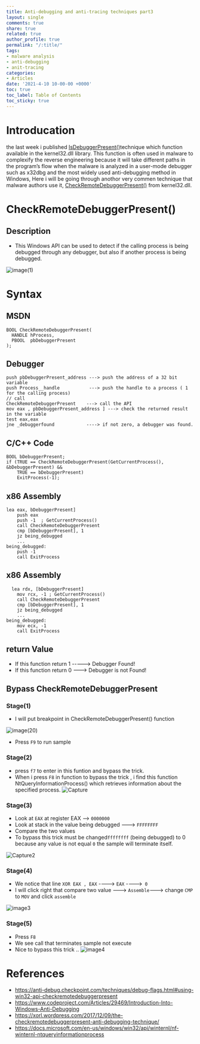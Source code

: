 ```yaml
---
title: Anti-debugging and anti-tracing techniques part3
layout: single
comments: true
share: true
related: true
author_profile: true
permalink: "/:title/"
tags:
- malware analysis 
- anti-debugging
- anit-tracing
categories:
- Articles
date: '2021-4-10 10-00-00 +0000'
toc: true
toc_label: Table of Contents
toc_sticky: true
---
```

# Introducation 

the last week i published [IsDebuggerPresent()](https://malgamy.github.io/Anti-debugging-and-anti-tracing-techniques/)technique which function available in the kernel32.dll library.
This function is often used in malware to complexify the reverse engineering because it will take different paths in the program’s flow when the 
malware is analyzed in a user-mode debugger such as x32dbg and the most widely used anti-debugging method in Windows, Here i will
be going through anothor very commen technique that malware authors use it, [CheckRemoteDebuggerPresent()](https://docs.microsoft.com/en-us/windows/win32/api/debugapi/nf-debugapi-checkremotedebuggerpresent) from kernel32.dll.

<!-- more -->
# CheckRemoteDebuggerPresent()

## Description 

* This Windows API can be used to detect if the calling process is being debugged through any debugger, but also if another process is being debugged.

![image(1)](https://user-images.githubusercontent.com/74544712/114262513-aa129280-99e0-11eb-94c3-901fa4300b60.PNG)

# Syntax
## MSDN

```
BOOL CheckRemoteDebuggerPresent(
  HANDLE hProcess,
  PBOOL  pbDebuggerPresent
);
```
## Debugger 

```
push pbDebuggerPresent_address ---> push the address of a 32 bit variable
push Process__handle           ---> push the handle to a process ( 1 for the calling process)
// call
CheckRemoteDebuggerPresent    ---> call the API
mov eax , pbDebuggerPresent_address ] ---> check the returned result in the variable
test eax,eax
jne _debuggerfound            ----> if not zero, a debugger was found.
```
## C/C++ Code
```
BOOL bDebuggerPresent;
if (TRUE == CheckRemoteDebuggerPresent(GetCurrentProcess(), &bDebuggerPresent) &&
    TRUE == bDebuggerPresent)
    ExitProcess(-1);
```
## x86 Assembly
```
lea eax, bDebuggerPresent]
    push eax
    push -1  ; GetCurrentProcess()
    call CheckRemoteDebuggerPresent
    cmp [bDebuggerPresent], 1
    jz being_debugged
    ...
being_debugged:
    push -1
    call ExitProcess
```
## x86 Assembly
```
  lea rdx, [bDebuggerPresent]
    mov rcx, -1 ; GetCurrentProcess()
    call CheckRemoteDebuggerPresent
    cmp [bDebuggerPresent], 1
    jz being_debugged
    ...
being_debugged:
    mov ecx, -1
    call ExitProcess
```
## return Value 
* If this function return 1 ----->  Debugger Found!
* If this function return 0 --->  Debugger is not  Found!
## Bypass CheckRemoteDebuggerPresent
### Stage(1)
* I will put breakpoint in CheckRemoteDebuggerPresent() function 
 
![image(20)](https://user-images.githubusercontent.com/74544712/114263583-c1ed1500-99e6-11eb-9dce-98eac27f76b3.PNG)

* Press ```F9``` to run sample 
 
### Stage(2)

* press ```f7``` to enter in this funtion and bypass the trick.
* When i press ```F8``` in function to bypass the trick , i find this function NtQueryInformationProcess() which retrieves information about the specified process.
 ![Capture](https://user-images.githubusercontent.com/74544712/114264674-86ede000-99ec-11eb-82f8-3ad5a6904cb3.PNG)
 
 ### Stage(3)
 * Look at ```EAX``` at register EAX --> ```0000000```
 * Look at stack in the value being debugged ---> ```FFFFFFFF```
 * Compare the two values
 * To bypass this trick must  be changed```ffffffff``` (being debugged) to 0 because any value is not equal ```0``` the sample will terminate itself.

 ![Capture2](https://user-images.githubusercontent.com/74544712/114265718-b30c5f80-99f2-11eb-9ab2-6f9dcd8f02f6.PNG)
 
 ### Stage(4)
 
 * We notice that line ``` XOR EAX , EAX ``` ----> ```EAX``` ---->``` 0```
 * I will click right that compare two value ---> ```Assemble```---> change ```CMP``` to ```MOV``` and click ```assemble```
 
![image3](https://user-images.githubusercontent.com/74544712/114266598-7131e800-99f7-11eb-8c94-2ba6ee4be5f3.PNG)

 ### Stage(5)
 
 * Press ```F8``` 
 * We see call that terminates sample not execute 
 * Nice to bypass this trick ..
![image4](https://user-images.githubusercontent.com/74544712/114266628-8ad32f80-99f7-11eb-9736-59a6d0d30e64.PNG)

# References

* https://anti-debug.checkpoint.com/techniques/debug-flags.html#using-win32-api-checkremotedebuggerpresent
* https://www.codeproject.com/Articles/29469/Introduction-Into-Windows-Anti-Debugging
* https://xorl.wordpress.com/2017/12/09/the-checkremotedebuggerpresent-anti-debugging-technique/
* https://docs.microsoft.com/en-us/windows/win32/api/winternl/nf-winternl-ntqueryinformationprocess


